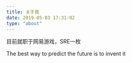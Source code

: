 ```yaml
---
title: 关于我
date: 2019-05-03 17:31:02
type: "about"
---
```


目前就职于网易游戏，SRE一枚

The best way to predict the future is to invent it
